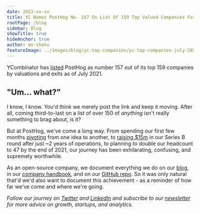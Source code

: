 ```yaml
---
date: 2021-xx-xx
title: YC Names PostHog No. 157 On List Of 159 Top Valued Companies For July 2021
rootPage: /blog
sidebar: Blog
showTitle: true
hideAnchor: true
author: mo-shehu
featureImage: ../images/blog/yc-top-companies/yc-top-companies-july-2021-ig.png
---
```


YCombinator has [listed](https://www.ycombinator.com/topcompanies) PostHog as number 157 out of its top 159 companies by valuations and exits as of July 2021.

## "Um… what?"

I know, I know. You'd think we merely post the link and keep it moving. After all, coming third-to-last on a list of over 150 of _anything_ isn't really something to brag about, is it?

But at PostHog, we've come a long way. From spending our first few months [pivoting](https://posthog.com/blog/story-about-pivots) from one idea to another, to [raising $15m](https://posthog.com/blog/why-we-raised-a-15m-series-b-ahead-of-schedule) in our Series B round after just ~2 years of operations, to planning to double our headcount to 47 by the end of 2021, our journey has been exhilarating, confusing, and supremely worthwhile. 

As an open-source company, we document everything we do on our [blog](https://posthog.com/blog), in our [company handbook](https://posthog.com/handbook/company/story), and on our [GitHub repo](https://github.com/posthog/posthog). So it was only natural that'd we'd also want to document this achievement - as a reminder of how far we've come and where we're going.

_Follow our journey on [Twitter](https://twitter.com/posthoghq) and [LinkedIn](https://linkedin.com/company/posthog) and subscribe to our [newsletter](https://posthog.com/newsletter) for more advice on growth, startups, and analytics._
